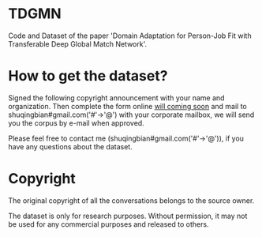 # TDGMN

Code and Dataset of the paper 'Domain Adaptation for Person-Job Fit with Transferable Deep Global Match Network'.

# How to get the dataset?

Signed the following copyright announcement with your name and organization. Then complete the form online <u>will coming soon</u> and mail to shuqingbian#gmail.com('#'->'@') with your corporate mailbox, we will send you the corpus by e-mail when approved.

Please feel free to contact me (shuqingbian#gmail.com('#'->'@')), if you have any questions about the dataset.

# Copyright

The original copyright of all the conversations belongs to the source owner.

The dataset is only for research purposes. Without permission, it may not be used for any commercial purposes and released to others.